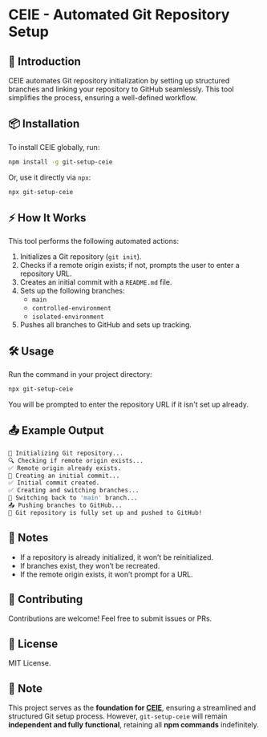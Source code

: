 # CEIE - Automated Git Repository Setup

## 🚀 Introduction

CEIE automates Git repository initialization by setting up structured branches and linking your repository to GitHub seamlessly. This tool simplifies the process, ensuring a well-defined workflow.

## 📦 Installation

To install CEIE globally, run:

```sh
npm install -g git-setup-ceie
```

Or, use it directly via `npx`:

```sh
npx git-setup-ceie
```

## ⚡ How It Works

This tool performs the following automated actions:

1. Initializes a Git repository (`git init`).
2. Checks if a remote origin exists; if not, prompts the user to enter a repository URL.
3. Creates an initial commit with a `README.md` file.
4. Sets up the following branches:
   - `main`
   - `controlled-environment`
   - `isolated-environment`
5. Pushes all branches to GitHub and sets up tracking.

## 🛠 Usage

Run the command in your project directory:

```sh
npx git-setup-ceie
```

You will be prompted to enter the repository URL if it isn't set up already.

## 📤 Example Output

```sh
🚀 Initializing Git repository...
🔍 Checking if remote origin exists...
✅ Remote origin already exists.
📄 Creating an initial commit...
✅ Initial commit created.
✅ Creating and switching branches...
🔀 Switching back to 'main' branch...
📤 Pushing branches to GitHub...
🎉 Git repository is fully set up and pushed to GitHub!
```

## 📌 Notes

- If a repository is already initialized, it won’t be reinitialized.
- If branches exist, they won’t be recreated.
- If the remote origin exists, it won’t prompt for a URL.

## 🤝 Contributing

Contributions are welcome! Feel free to submit issues or PRs.

## 📜 License

MIT License.

## 📝 Note

This project serves as the **foundation for [CEIE](https://github.com/theaniketraj/ceie)**, ensuring a streamlined and structured Git setup process. However, `git-setup-ceie` will remain **independent and fully functional**, retaining all **npm commands** indefinitely.
